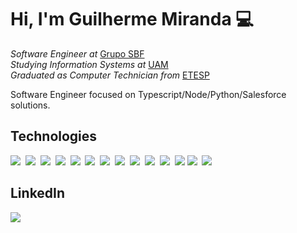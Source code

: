 
# Hi, I'm Guilherme Miranda :computer:
*Software Engineer at* [Grupo SBF](https://ri.gruposbf.com.br/)<br>
*Studying Information Systems at* [UAM](https://portal.anhembi.br/)<br>
*Graduated as Computer Technician from* [ETESP](http://www.etesaopaulo.com.br/)

Software Engineer focused on Typescript/Node/Python/Salesforce solutions.

## Technologies
<p align="left">
  <img src="https://img.icons8.com/color/40/000000/salesforce.png"/>&nbsp;
  <img src="https://img.icons8.com/color/40/000000/java-coffee-cup-logo.png"/>&nbsp;
  <img src="https://img.icons8.com/color/40/000000/python.png"/>&nbsp;
  <img src="https://img.icons8.com/offices/40/000000/php-logo.png"/>&nbsp;
  <img src="https://user-images.githubusercontent.com/15850886/95502275-f8869c00-097f-11eb-9829-d345ec57e52d.png"/>&nbsp;
  <img src="https://img.icons8.com/color/40/000000/html-5.png"/>&nbsp;
  <img src="https://img.icons8.com/color/40/000000/css3.png"/>&nbsp;
  <img src="https://img.icons8.com/color/40/000000/javascript.png"/>&nbsp;
  <img src="https://img.icons8.com/color/40/000000/wordpress.png"/>&nbsp;
  <img src="https://img.icons8.com/color/40/000000/npm.png"/>&nbsp;
  <img src="https://user-images.githubusercontent.com/15850886/95500880-e4419f80-097d-11eb-9b4f-05ab0d891b4f.png">&nbsp;
  <img src="https://img.icons8.com/color/40/000000/sass.png"/>
  <img src="https://img.icons8.com/color/40/000000/amazon-web-services.png"/>&nbsp;
  <img src="https://img.icons8.com/color/40/000000/docker.png"/>&nbsp;
</p>

## LinkedIn
<a href="https://www.linkedin.com/in/guilherme-m-786581101/"><img src="https://img.icons8.com/fluent/40/000000/linkedin.png"/></a>
